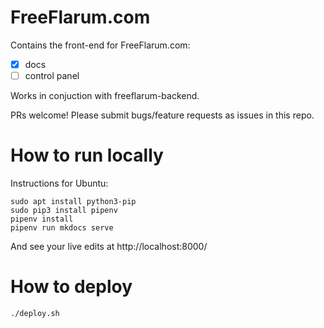 # FreeFlarum.com

Contains the front-end for FreeFlarum.com:

- [x] docs
- [ ] control panel

Works in conjuction with freeflarum-backend.

PRs welcome! Please submit bugs/feature requests as issues in this repo.

# How to run locally

Instructions for Ubuntu:
```
sudo apt install python3-pip 
sudo pip3 install pipenv
pipenv install
pipenv run mkdocs serve
```
And see your live edits at http://localhost:8000/

# How to deploy

```
./deploy.sh
```